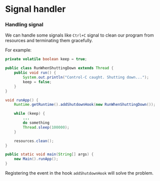 # Signal handler

### Handling signal

We can handle some signals like `Ctrl+C` signal to clean our program from resources and terminating them gracefully.

For example:

```java
private volatile boolean keep = true;

public class RunWhenShuttingDown extends Thread {
    public void run() {
        System.out.println("Control-C caught. Shutting down...");
        keep = false;
    }
}

void runApp() {
    Runtime.getRuntime().addShutdownHook(new RunWhenShuttingDown());

    while (keep) {
        ...
        do something
        Thread.sleep(100000);
    }

    resources.clean();
}

public static void main(String[] args) {
    new Main().runApp();
}
```

Registering the event in the hook `addShutdownHook` will solve the problem.